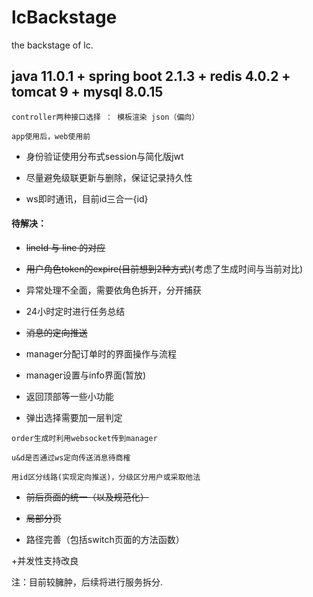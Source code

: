# lcBackstage
the backstage of lc.

## java 11.0.1 + spring boot 2.1.3 + redis 4.0.2 + tomcat 9 + mysql 8.0.15
```
controller两种接口选择 ： 模板渲染 json（偏向）

app使用后，web使用前
```

+ 身份验证使用分布式session与简化版jwt

+ 尽量避免级联更新与删除，保证记录持久性

+ ws即时通讯，目前id三合一{id}

#### 待解决：

+ ~~lineId 与 line 的对应~~

+ ~~用户角色token的expire(目前想到2种方式)~~(考虑了生成时间与当前对比)

+ 异常处理不全面，需要依角色拆开，分开捕获

+ 24小时定时进行任务总结

+ ~~消息的定向推送~~

+ manager分配订单时的界面操作与流程

+ manager设置与info界面(暂放)

+ 返回顶部等一些小功能

+ 弹出选择需要加一层判定
```
order生成时利用websocket传到manager

u&d是否通过ws定向传送消息待商榷

用id区分线路(实现定向推送)，分级区分用户或采取他法

```
+ ~~前后页面的统一（以及规范化）~~

+ ~~局部分页~~

+ 路径完善（包括switch页面的方法函数）

+并发性支持改良

注：目前较臃肿，后续将进行服务拆分. 


